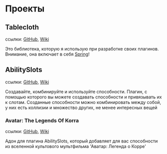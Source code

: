 # Проекты

## Tablecloth

ссылки: [GitHub](https://github.com/CKATEPTb/Tablecloth), [Wiki](/projects/tablecloth/)

Это библиотека, которую я использую при разработке своих плагинов. Внимание, она включает в себя [Spring](https://spring.io)!

## AbilitySlots

ссылки: [GitHub](https://github.com/CKATEPTb/AbilitySlots), [Wiki](/projects/abilityslots/)

Создавайте, комбинируйте и используйте способности. Плагин, с помощью которого вы можете создавать способности и
привязывать их к слотам. Созданные способности можно комбинировать между собой, у них есть коллизии и множество других,
не менее интересных вещей

### Avatar: The Legends Of Korra

ссылки: [GitHub](https://github.com/CKATEPTb/Avatar-The-Legend-of-Korra), [Wiki](/projects/abilityslots/atlok/)

Адон для плагина AbilitySlots, который добавляет для вас способности из вселенной культового мультфильма 'Аватар: Легенда о Корре'